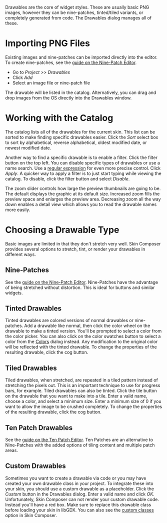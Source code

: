 Drawables are the core of widget styles. These are usually basic PNG images, however they can be nine-patches, tinted/tiled variants, or completely generated from code. The Drawables dialog manages all of these.

# Importing PNG Files

Existing images and nine-patches can be imported directly into the editor. To create nine-patches, see the [guide on the Nine-Patch Editor](https://github.com/raeleus/skin-composer/wiki/Nine-Patches).

* Go to *Project >> Drawables*
* Click *Add*
* Select an image file or nine-patch file

The drawable will be listed in the catalog. Alternatively, you can drag and drop images from the OS directly into the Drawables window.

# Working with the Catalog

The catalog lists all of the drawables for the current skin. This list can be sorted to make finding specific drawables easier. Click the *Sort* select box to sort by alphabetical, reverse alphabetical, oldest modified date, or newest modified date.

Another way to find a specific drawable is to enable a filter. Click the filter button on the top left. You can disable specific types of drawables or use a name search. Use a [regular expression](https://www.rexegg.com/regex-quickstart.html) for even more precise control. Click *Apply*. A quicker way to apply a filter is to just start typing while viewing the catalog. To disable, click the filter button and select *Disable*.

The zoom slider controls how large the preview thumbnails are going to be. The default displays the graphic at its default size. Increased zoom fills the preview space and enlarges the preview area. Decreasing zoom all the way down enables a detail view which allows you to read the drawable names more easily.

# Choosing a Drawable Type

Basic images are limited in that they don't stretch very well. Skin Composer provides several options to stretch, tint, or render your drawables in different ways.

## Nine-Patches

See the [guide on the Nine-Patch Editor](https://github.com/raeleus/skin-composer/wiki/Nine-Patches). Nine-Patches have the advantage of being stretched without distortion. This is ideal for buttons and similar widgets.

## Tinted Drawables

Tinted drawables are colored versions of normal drawables or nine-patches. Add a drawable like normal, then click the color wheel on the drawable to make a tinted version. You'll be prompted to select a color from the color picker. You can also click on the color swatches button to select a color from the [Colors](https://github.com/raeleus/skin-composer/wiki/Colors) dialog instead. Any modification to the original color will be reflected with the tinted drawable. To change the properties of the resulting drawable, click the cog button.

## Tiled Drawables

Tiled drawables, when stretched, are repeated in a tiled pattern instead of stretching the pixels out. This is an important technique to use for progress bars, for example. Tiled drawables can also be tinted. Click the tile button on the drawable that you want to make into a tile. Enter a valid name, choose a color, and select a minimum size. Enter a minimum size of 0 if you want to allow the image to be crushed completely. To change the properties of the resulting drawable, click the cog button.

## Ten Patch Drawables

See the [guide on the Ten Patch Editor](https://github.com/raeleus/skin-composer/wiki/Ten-Patches). Ten Patches are an alternative to Nine-Patches with the added options of tiling content and multiple patch areas.

## Custom Drawables

Sometimes you want to create a drawable via code or you may have created your own drawable class in your project. To integrate these into your skin, you should use a custom drawable as a placeholder. Click the *Custom* button in the Drawables dialog. Enter a valid name and click *OK*. Unfortunately, Skin Composer can not render your custom drawable code. Instead you'll have a red box. Make sure to replace this drawable class before loading your skin in libGDX. You can also see the [custom classes](https://github.com/raeleus/skin-composer/wiki/Custom-Classes) option in Skin Composer.